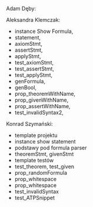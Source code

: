 Adam Dęby:

Aleksandra Klemczak:
- instance Show Formula,
- statement,
- axiomStmt,
- assertStmt,
- applyStmt,
- test_axiomStmt,
- test_assertStmt,
- test_applyStmt,
- genFormula,
- genBool,
- prop_theoremWithName,
- prop_givenWithName,
- prop_assertWithName,
- test_invalidSyntax2,

Konrad Szymański:
- template projektu
- instance show statement
- podstawy pod formula parser
- theoremStmt, givenStmt
- template testów
- test_theorem, test_given
- prop_randomFormula
- prop_whitespace
-  prop_whitespace
-  test_invalidSyntax
-  test_ATPSnippet
